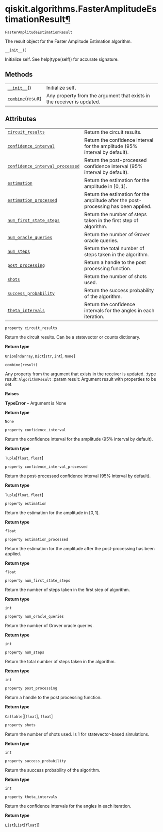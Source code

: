 # qiskit.algorithms.FasterAmplitudeEstimationResult[¶](#qiskit-algorithms-fasteramplitudeestimationresult "Permalink to this headline")

<span id="undefined" />

`FasterAmplitudeEstimationResult`

The result object for the Faster Amplitude Estimation algorithm.

<span id="undefined" />

`__init__()`

Initialize self. See help(type(self)) for accurate signature.

## Methods

|                                                                                                                                             |                                                                        |
| ------------------------------------------------------------------------------------------------------------------------------------------- | ---------------------------------------------------------------------- |
| [`__init__`](#qiskit.algorithms.FasterAmplitudeEstimationResult.__init__ "qiskit.algorithms.FasterAmplitudeEstimationResult.__init__")()    | Initialize self.                                                       |
| [`combine`](#qiskit.algorithms.FasterAmplitudeEstimationResult.combine "qiskit.algorithms.FasterAmplitudeEstimationResult.combine")(result) | Any property from the argument that exists in the receiver is updated. |

## Attributes

|                                                                                                                                                                                                       |                                                                                     |
| ----------------------------------------------------------------------------------------------------------------------------------------------------------------------------------------------------- | ----------------------------------------------------------------------------------- |
| [`circuit_results`](#qiskit.algorithms.FasterAmplitudeEstimationResult.circuit_results "qiskit.algorithms.FasterAmplitudeEstimationResult.circuit_results")                                           | Return the circuit results.                                                         |
| [`confidence_interval`](#qiskit.algorithms.FasterAmplitudeEstimationResult.confidence_interval "qiskit.algorithms.FasterAmplitudeEstimationResult.confidence_interval")                               | Return the confidence interval for the amplitude (95% interval by default).         |
| [`confidence_interval_processed`](#qiskit.algorithms.FasterAmplitudeEstimationResult.confidence_interval_processed "qiskit.algorithms.FasterAmplitudeEstimationResult.confidence_interval_processed") | Return the post-processed confidence interval (95% interval by default).            |
| [`estimation`](#qiskit.algorithms.FasterAmplitudeEstimationResult.estimation "qiskit.algorithms.FasterAmplitudeEstimationResult.estimation")                                                          | Return the estimation for the amplitude in $[0, 1]$.                                |
| [`estimation_processed`](#qiskit.algorithms.FasterAmplitudeEstimationResult.estimation_processed "qiskit.algorithms.FasterAmplitudeEstimationResult.estimation_processed")                            | Return the estimation for the amplitude after the post-processing has been applied. |
| [`num_first_state_steps`](#qiskit.algorithms.FasterAmplitudeEstimationResult.num_first_state_steps "qiskit.algorithms.FasterAmplitudeEstimationResult.num_first_state_steps")                         | Return the number of steps taken in the first step of algorithm.                    |
| [`num_oracle_queries`](#qiskit.algorithms.FasterAmplitudeEstimationResult.num_oracle_queries "qiskit.algorithms.FasterAmplitudeEstimationResult.num_oracle_queries")                                  | Return the number of Grover oracle queries.                                         |
| [`num_steps`](#qiskit.algorithms.FasterAmplitudeEstimationResult.num_steps "qiskit.algorithms.FasterAmplitudeEstimationResult.num_steps")                                                             | Return the total number of steps taken in the algorithm.                            |
| [`post_processing`](#qiskit.algorithms.FasterAmplitudeEstimationResult.post_processing "qiskit.algorithms.FasterAmplitudeEstimationResult.post_processing")                                           | Return a handle to the post processing function.                                    |
| [`shots`](#qiskit.algorithms.FasterAmplitudeEstimationResult.shots "qiskit.algorithms.FasterAmplitudeEstimationResult.shots")                                                                         | Return the number of shots used.                                                    |
| [`success_probability`](#qiskit.algorithms.FasterAmplitudeEstimationResult.success_probability "qiskit.algorithms.FasterAmplitudeEstimationResult.success_probability")                               | Return the success probability of the algorithm.                                    |
| [`theta_intervals`](#qiskit.algorithms.FasterAmplitudeEstimationResult.theta_intervals "qiskit.algorithms.FasterAmplitudeEstimationResult.theta_intervals")                                           | Return the confidence intervals for the angles in each iteration.                   |

<span id="undefined" />

`property circuit_results`

Return the circuit results. Can be a statevector or counts dictionary.

**Return type**

`Union`\[`ndarray`, `Dict`\[`str`, `int`], `None`]

<span id="undefined" />

`combine(result)`

Any property from the argument that exists in the receiver is updated. :type result: `AlgorithmResult` :param result: Argument result with properties to be set.

**Raises**

**TypeError** – Argument is None

**Return type**

`None`

<span id="undefined" />

`property confidence_interval`

Return the confidence interval for the amplitude (95% interval by default).

**Return type**

`Tuple`\[`float`, `float`]

<span id="undefined" />

`property confidence_interval_processed`

Return the post-processed confidence interval (95% interval by default).

**Return type**

`Tuple`\[`float`, `float`]

<span id="undefined" />

`property estimation`

Return the estimation for the amplitude in $[0, 1]$.

**Return type**

`float`

<span id="undefined" />

`property estimation_processed`

Return the estimation for the amplitude after the post-processing has been applied.

**Return type**

`float`

<span id="undefined" />

`property num_first_state_steps`

Return the number of steps taken in the first step of algorithm.

**Return type**

`int`

<span id="undefined" />

`property num_oracle_queries`

Return the number of Grover oracle queries.

**Return type**

`int`

<span id="undefined" />

`property num_steps`

Return the total number of steps taken in the algorithm.

**Return type**

`int`

<span id="undefined" />

`property post_processing`

Return a handle to the post processing function.

**Return type**

`Callable`\[\[`float`], `float`]

<span id="undefined" />

`property shots`

Return the number of shots used. Is 1 for statevector-based simulations.

**Return type**

`int`

<span id="undefined" />

`property success_probability`

Return the success probability of the algorithm.

**Return type**

`int`

<span id="undefined" />

`property theta_intervals`

Return the confidence intervals for the angles in each iteration.

**Return type**

`List`\[`List`\[`float`]]
